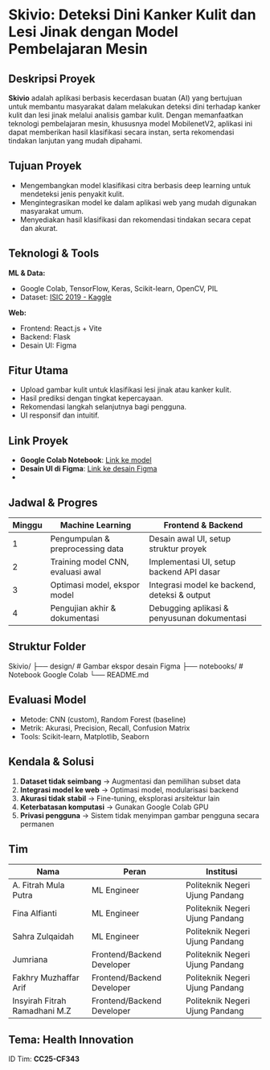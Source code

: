 #  Skivio: Deteksi Dini Kanker Kulit dan Lesi Jinak dengan Model Pembelajaran Mesin

##  Deskripsi Proyek
**Skivio** adalah aplikasi berbasis kecerdasan buatan (AI) yang bertujuan untuk membantu masyarakat dalam melakukan deteksi dini terhadap kanker kulit dan lesi jinak melalui analisis gambar kulit. Dengan memanfaatkan teknologi pembelajaran mesin, khususnya model MobilenetV2, aplikasi ini dapat memberikan hasil klasifikasi secara instan, serta rekomendasi tindakan lanjutan yang mudah dipahami.

##  Tujuan Proyek
- Mengembangkan model klasifikasi citra berbasis deep learning untuk mendeteksi jenis penyakit kulit.
- Mengintegrasikan model ke dalam aplikasi web yang mudah digunakan masyarakat umum.
- Menyediakan hasil klasifikasi dan rekomendasi tindakan secara cepat dan akurat.

##  Teknologi & Tools
**ML & Data:**
- Google Colab, TensorFlow, Keras, Scikit-learn, OpenCV, PIL
- Dataset: [ISIC 2019 - Kaggle](https://www.kaggle.com/datasets/salviohexia/isic-2019-skin-lesion-images-for-classification)

**Web:**
- Frontend: React.js + Vite
- Backend: Flask
- Desain UI: Figma

##  Fitur Utama
- Upload gambar kulit untuk klasifikasi lesi jinak atau kanker kulit.
- Hasil prediksi dengan tingkat kepercayaan.
- Rekomendasi langkah selanjutnya bagi pengguna.
- UI responsif dan intuitif.

##  Link Proyek
-  **Google Colab Notebook**: [Link ke model](https://colab.research.google.com/drive/10TXyZttuilfw9cTasXO47gIRFtu_86Rv?usp=sharing)
-  **Desain UI di Figma**: [Link ke desain Figma](https://www.figma.com/design/dUXNUFV4QWJS6QNEQYfiNR/Untitled?node-id=0-1&t=NoxNzvk8aNc5cLRw-1)
- 

##  Jadwal & Progres
| Minggu | Machine Learning                        | Frontend & Backend                           |
|--------|------------------------------------------|----------------------------------------------|
| 1      | Pengumpulan & preprocessing data         | Desain awal UI, setup struktur proyek        |
| 2      | Training model CNN, evaluasi awal        | Implementasi UI, setup backend API dasar     |
| 3      | Optimasi model, ekspor model             | Integrasi model ke backend, deteksi & output |
| 4      | Pengujian akhir & dokumentasi            | Debugging aplikasi & penyusunan dokumentasi  |

##  Struktur Folder
Skivio/
├── design/ # Gambar ekspor desain Figma
├── notebooks/ # Notebook Google Colab
└── README.md

##  Evaluasi Model
- Metode: CNN (custom), Random Forest (baseline)
- Metrik: Akurasi, Precision, Recall, Confusion Matrix
- Tools: Scikit-learn, Matplotlib, Seaborn

##  Kendala & Solusi
1. **Dataset tidak seimbang** → Augmentasi dan pemilihan subset data
2. **Integrasi model ke web** → Optimasi model, modularisasi backend
3. **Akurasi tidak stabil** → Fine-tuning, eksplorasi arsitektur lain
4. **Keterbatasan komputasi** → Gunakan Google Colab GPU
5. **Privasi pengguna** → Sistem tidak menyimpan gambar pengguna secara permanen

##  Tim
| Nama                         | Peran                    | Institusi                              |
|------------------------------|---------------------------|-----------------------------------------|
| A. Fitrah Mula Putra         | ML Engineer               | Politeknik Negeri Ujung Pandang         |
| Fina Alfianti                | ML Engineer               | Politeknik Negeri Ujung Pandang         |
| Sahra Zulqaidah              | ML Engineer               | Politeknik Negeri Ujung Pandang         |
| Jumriana                     | Frontend/Backend Developer| Politeknik Negeri Ujung Pandang         |
| Fakhry Muzhaffar Arif        | Frontend/Backend Developer| Politeknik Negeri Ujung Pandang         |
| Insyirah Fitrah Ramadhani M.Z| Frontend/Backend Developer| Politeknik Negeri Ujung Pandang         |

##  Tema: Health Innovation  
ID Tim: **CC25-CF343**

 
